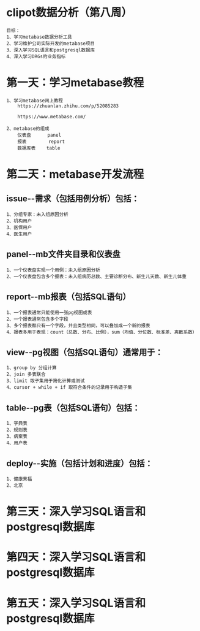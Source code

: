 # clipot数据分析（第八周）
    目标：
    1、学习metabase数据分析工具
    2、学习维护公司实际开发的metabase项目
    3、深入学习SQL语言和postgresql数据库
    4、深入学习DRGs的业务指标

# 第一天：学习metabase教程
    1、学习metabase网上教程
        https://zhuanlan.zhihu.com/p/52085283

        https://www.metabase.com/

    2、metabase的组成
        仪表盘      panel
        报表        report
        数据库表    table

# 第二天：metabase开发流程
## issue--需求（包括用例分析）包括：
	1、分组专家：未入组原因分析
	2、机构用户
	3、医保用户
	4、医生用户
## panel--mb文件夹目录和仪表盘
	1、一个仪表盘实现一个用例：未入组原因分析
	2、一个仪表盘包含多个报表：未入组病历总数、主要诊断分布、新生儿天数、新生儿体重
## report--mb报表（包括SQL语句）
	1、一个报表通常只能使用一张pg视图或表
	2、一个报表通常包含多个字段
	3、多个报表都只有一个字段，并且类型相同，可以叠加成一个新的报表
	4、报表多用于表现：count（总数、分布、比例），sum（均值、分位数、标准差、离散系数）
## view--pg视图（包括SQL语句）通常用于：
	1、group by 分组计算
	2、join 多表联合
	3、limit 取子集用于简化计算或测试
	4、cursor + while + if 取符合条件的记录用于构造子集
## table--pg表（包括SQL语句）包括：
	1、字典表
	2、规则表
	3、病案表
	4、用户表
## deploy--实施（包括计划和进度）包括：
	1、健康来福
	2、北京

# 第三天：深入学习SQL语言和postgresql数据库


# 第四天：深入学习SQL语言和postgresql数据库


# 第五天：深入学习SQL语言和postgresql数据库

